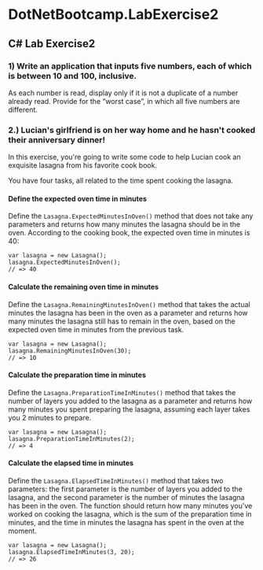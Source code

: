 # DotNetBootcamp.LabExercise2
## C# Lab Exercise2

### 1) Write an application that inputs five numbers, each of which is between 10 and 100, inclusive. 
As each number is read, display only if it is not a duplicate of a number already read.  Provide for the “worst case”, in which all five numbers are different. 


### 2.) Lucian's girlfriend is on her way home and he hasn't cooked their anniversary dinner!
In this exercise, you're going to write some code to help Lucian cook an exquisite lasagna from his favorite cook book. 

You have four tasks, all related to the time spent cooking the lasagna.

#### Define the expected oven time in minutes
Define the `Lasagna.ExpectedMinutesInOven()` method that does not take any parameters and returns how many minutes the lasagna should be in the oven. According to the cooking book, the expected oven time in minutes is 40:

```
var lasagna = new Lasagna();
lasagna.ExpectedMinutesInOven();
// => 40
```

#### Calculate the remaining oven time in minutes
Define the `Lasagna.RemainingMinutesInOven()` method that takes the actual minutes the lasagna has been in the oven as a parameter and returns how many minutes the lasagna still has to remain in the oven, based on the expected oven time in minutes from the previous task.

```
var lasagna = new Lasagna();
lasagna.RemainingMinutesInOven(30);
// => 10
```

#### Calculate the preparation time in minutes
Define the `Lasagna.PreparationTimeInMinutes()` method that takes the number of layers you added to the lasagna as a parameter and returns how many minutes you spent preparing the lasagna, assuming each layer takes you 2 minutes to prepare.

```
var lasagna = new Lasagna();
lasagna.PreparationTimeInMinutes(2);
// => 4
```

#### Calculate the elapsed time in minutes
Define the `Lasagna.ElapsedTimeInMinutes()` method that takes two parameters: the first parameter is the number of layers you added to the lasagna, and the second parameter is the number of minutes the lasagna has been in the oven. The function should return how many minutes you've worked on cooking the lasagna, which is the sum of the preparation time in minutes, and the time in minutes the lasagna has spent in the oven at the moment.

```
var lasagna = new Lasagna();
lasagna.ElapsedTimeInMinutes(3, 20);
// => 26
```
